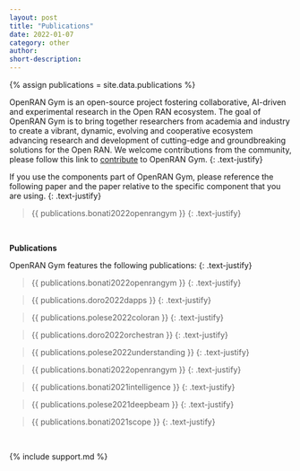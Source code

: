 ```yaml
---
layout: post
title: "Publications"
date: 2022-01-07
category: other
author:
short-description:
---
```


{% assign publications = site.data.publications %}

OpenRAN Gym is an open-source project fostering collaborative, AI-driven and experimental research in the Open RAN ecosystem.
The goal of OpenRAN Gym is to bring together researchers from academia and industry to create a vibrant, dynamic, evolving and cooperative ecosystem advancing research and development of cutting-edge and groundbreaking solutions for the Open RAN.
We welcome contributions from the community, please follow this link to [contribute](/other/contribute) to OpenRAN Gym.
{: .text-justify}

If you use the components part of OpenRAN Gym, please reference the following paper and the paper relative to the specific component that you are using.
{: .text-justify}

> {{ publications.bonati2022openrangym }}
> {: .text-justify}

&nbsp;

**Publications**

OpenRAN Gym features the following publications:
{: .text-justify}

> {{ publications.bonati2022openrangym }}
> {: .text-justify}

> {{ publications.doro2022dapps }}
> {: .text-justify}

> {{ publications.polese2022coloran }}
> {: .text-justify}

> {{ publications.doro2022orchestran }}
> {: .text-justify}

> {{ publications.polese2022understanding }}
> {: .text-justify}

> {{ publications.bonati2022openrangym }}
> {: .text-justify}

> {{ publications.bonati2021intelligence }}
> {: .text-justify}

> {{ publications.polese2021deepbeam }}
> {: .text-justify}

> {{ publications.bonati2021scope }}
> {: .text-justify}

&nbsp;

{% include support.md %}
